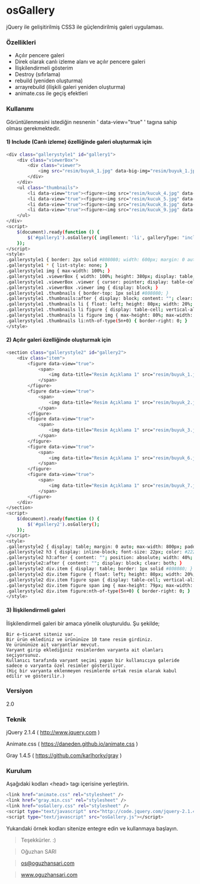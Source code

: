 # osGallery

jQuery ile gelişitirilmiş CSS3 ile güçlendirilmiş galeri uygulaması.

### Özellikleri
  - Açılır pencere galeri
  - Direk olarak canlı izleme alanı ve açılır pencere galeri
  - İlişkilendirmeli gösterim
  - Destroy (sıfırlama)
  - rebuild (yeniden oluşturma)
  - arrayrebuild (ilişkili galeri yeniden oluşturma)
  - animate.css ile geçiş efektleri

### Kullanımı
Görüntülenmesini istediğin nesnenin ' data-view="true" ' tagına sahip olması gerekmektedir.

#### 1) Include (Canlı izleme) özelliğinde galeri oluşturmak için
```sh
<div class="gallerystyle1" id="gallery1">
    <div class="viewerBox">
        <div class="viewer">
            <img src="resim/buyuk_1.jpg" data-big-img="resim/buyuk_1.jpg" />
        </div>
    </div>
    <ul class="thumbnails">
        <li data-view="true"><figure><img src="resim/kucuk_4.jpg" data-big-img="resim/buyuk_4.jpg" /></figure></li>
        <li data-view="true"><figure><img src="resim/kucuk_5.jpg" data-big-img="resim/buyuk_5.jpg" /></figure></li>
        <li data-view="true"><figure><img src="resim/kucuk_8.jpg" data-big-img="resim/buyuk_8.jpg" /></figure></li>
        <li data-view="true"><figure><img src="resim/kucuk_9.jpg" data-big-img="resim/buyuk_9.jpg" /></figure></li>
    </ul>
</div>
<script>
    $(document).ready(function () {
        $('#gallery1').osGallery({ imgElement: 'li', galleryType: "include" });
    });
</script>
<style>
.gallerystyle1 { border: 2px solid #808080; width: 600px; margin: 0 auto; margin-top: 20px; }
.gallerystyle1 * { list-style: none; }
.gallerystyle1 img { max-width: 100%; }
.gallerystyle1 .viewerBox { width: 100%; height: 380px; display: table; }
.gallerystyle1 .viewerBox .viewer { cursor: pointer; display: table-cell; vertical-align: middle; }
.gallerystyle1 .viewerBox .viewer img { display: block; }
.gallerystyle1 .thumbnails { border-top: 1px solid #808080; }
.gallerystyle1 .thumbnails:after { display: block; content: ""; clear: both; }
.gallerystyle1 .thumbnails li { float: left; height: 80px; width: 20%; box-sizing: border-box; display: table; border-right: 1px solid #808080; border-bottom: 1px solid #808080; }
.gallerystyle1 .thumbnails li figure { display: table-cell; vertical-align: middle; text-align: center; }
.gallerystyle1 .thumbnails li figure img { max-height: 80%; max-width: 80%; margin: 0 auto; }
.gallerystyle1 .thumbnails li:nth-of-type(5n+0) { border-right: 0; }
</style>
```

#### 2) Açılır galeri özelliğinde oluşturmak için
```sh
<section class="gallerystyle2" id="gallery2">
    <div class="item">
        <figure data-view="true">
            <span>
                <img data-title="Resim Açıklama 1" src="resim/buyuk_1.jpg" data-big-img="resim/buyuk_1.jpg" class="grayscale grayscale-fade" />
            </span>
        </figure>
        <figure data-view="true">
            <span>
                <img data-title="Resim Açıklama 1" src="resim/buyuk_2.jpg" data-big-img="resim/buyuk_2.jpg" class="grayscale grayscale-fade" />
            </span>
        </figure>
        <figure data-view="true">
            <span>
                <img data-title="Resim Açıklama 1" src="resim/buyuk_3.jpg" data-big-img="resim/buyuk_3.jpg" class="grayscale grayscale-fade" />
            </span>
        </figure>
        <figure data-view="true">
            <span>
                <img data-title="Resim Açıklama 1" src="resim/buyuk_6.jpg" data-big-img="resim/buyuk_6.jpg" class="grayscale grayscale-fade" />
            </span>
        </figure>
        <figure data-view="true">
            <span>
                <img data-title="Resim Açıklama 1" src="resim/buyuk_7.jpg" data-big-img="resim/buyuk_7.jpg" class="grayscale grayscale-fade" />
            </span>
        </figure>
	</div>
</section>
<script>
    $(document).ready(function () {
        $('#gallery2').osGallery();
    });
</script>
<style>
.gallerystyle2 { display: table; margin: 0 auto; max-width: 800px; padding-top: 20px; }
.gallerystyle2 h3 { display: inline-block; font-size: 22px; color: #222222; text-shadow: 1px 1px #fff; padding: 10px; padding-left: 0; padding-bottom: 20px; position: relative; }
.gallerystyle2 h3:after { content: ""; position: absolute; width: 40%; bottom: 14px; left: 0; background-color: #222222; height: 2px; }
.gallerystyle2:after { content: ""; display: block; clear: both; }
.gallerystyle2 div.item { display: table; border: 1px solid #808080; }
.gallerystyle2 div.item figure { float: left; height: 80px; width: 20%; box-sizing: border-box; display: table; border-right: 1px solid #808080; border-bottom: 1px solid #808080; }
.gallerystyle2 div.item figure span { display: table-cell; vertical-align: middle; text-align: center; }
.gallerystyle2 div.item figure span img { max-height: 79px; max-width: 100%; margin: 0 auto; }
.gallerystyle2 div.item figure:nth-of-type(5n+0) { border-right: 0; }
</style>
```

#### 3) İlişkilendirmeli galeri
İlişkilendirmeli galeri bir amaca yönelik oluşturuldu.
Şu şekilde;
    
    Bir e-ticaret siteniz var.
    Bir ürün eklediniz ve ürününüze 10 tane resim girdiniz.
    Ve ürününüze ait varyantlar mevcut.
    Varyant girip eklediğiniz resimlerden varyanta ait olanları seçiyorsunuz.
    Kullanıcı tarafında varyant seçimi yapan bir kullanıcıya galeride sadece o varyanta özel resimler gösteriliyor.
    (Hiç bir varyanta eklenmeyen resimlerde ortak resim olarak kabul edilir ve gösterilir.)
    
### Versiyon
2.0

### Teknik

jQuery 2.1.4 ( http://www.jquery.com )

Animate.css ( https://daneden.github.io/animate.css )

Gray 1.4.5 ( https://github.com/karlhorky/gray )

### Kurulum

Aşağıdaki kodları &lt;head&gt; tagı içerisine yerleştirin.

```sh
<link href="animate.css" rel="stylesheet" />
<link href="gray.min.css" rel="stylesheet" />
<link href="osGallery.css" rel="stylesheet" />
<script type="text/javascript" src="http://code.jquery.com/jquery-2.1.4.min.js"></script>
<script type="text/javascript" src="osGallery.js"></script>
```

Yukarıdaki örnek kodları sitenize entegre edin ve kullanmaya başlayın.

> Teşekkürler. :)

> Oğuzhan SARI

> os@oguzhansari.com

> www.oguzhansari.com
